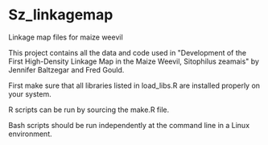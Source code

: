 # Sz_linkagemap
Linkage map files for maize weevil

This project contains all the data and code used in "Development of the First High-Density Linkage Map in the Maize Weevil, Sitophilus zeamais" by Jennifer Baltzegar and Fred Gould.

First make sure that all libraries listed in load_libs.R are installed properly on your system.

R scripts can be run by sourcing the make.R file. 

Bash scripts should be run independently at the command line in a Linux environment. 